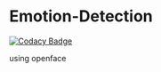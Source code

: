 # Emotion-Detection
[![Codacy Badge](https://app.codacy.com/project/badge/Grade/9cb6056a6cdd46928000c7f205ba35c9)](https://www.codacy.com?utm_source=github.com&amp;utm_medium=referral&amp;utm_content=Radhesh-Sarma/Emotion-Detection&amp;utm_campaign=Badge_Grade)

using openface
